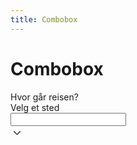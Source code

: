```yaml
---
title: Combobox
---
```


# Combobox

<Story>
<div class="ds-box--default-background ds-combobox ds-combobox--md">
  <label class="ds-label ds-label--md ds-font-weight--medium ds-combobox__label" for="combobox-:r85:">Hvor går reisen?</label>
  <div id="combobox-description-:r85:" class="ds-paragraph ds-paragraph--md ds-line-height--md ds-combobox__description">Velg et sted</div>
  <div class="ds-box--default-background ds-paragraph ds-paragraph--md ds-line-height--md ds-textfield__input ds-combobox__input__wrapper">
    <div class="ds-combobox__chip-and-input">
      <input aria-autocomplete="list" role="combobox" aria-expanded="false" aria-controls=":r82:" autocomplete="off" id="combobox-:r85:" aria-describedby="combobox-description-:r85:" class="ds-paragraph ds-paragraph--md ds-line-height--md ds-combobox__input" value="">
    </div>
    <div class="ds-combobox__arrow">
      <svg xmlns="http://www.w3.org/2000/svg" width="1em" height="1em" fill="none" viewBox="0 0 24 24" focusable="false" role="img" aria-labelledby="title-r86" font-size="1.5em"><title id="title-r86">arrow down</title><path fill="currentColor" fill-rule="evenodd" d="M5.97 9.47a.75.75 0 0 1 1.06 0L12 14.44l4.97-4.97a.75.75 0 1 1 1.06 1.06l-5.5 5.5a.75.75 0 0 1-1.06 0l-5.5-5.5a.75.75 0 0 1 0-1.06" clip-rule="evenodd"></path></svg>
    </div>
  </div>
  <div class="ds-combobox__error-message" id="combobox-error-:r85:" aria-live="polite" aria-relevant="additions removals"></div>
</div>
</Story>
